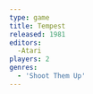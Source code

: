 ```yaml
---
type: game
title: Tempest
released: 1981
editors: 
  -Atari
players: 2
genres:
  - 'Shoot Them Up'
---
```

